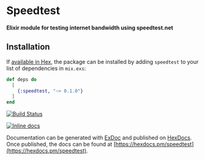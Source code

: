 # Speedtest

**Elixir module for testing internet bandwidth using speedtest.net**

## Installation

If [available in Hex](https://hex.pm/docs/publish), the package can be installed
by adding `speedtest` to your list of dependencies in `mix.exs`:

```elixir
def deps do
  [
    {:speedtest, "~> 0.1.0"}
  ]
end
```

[![Build Status](https://travis-ci.org/mithereal/speedtest.svg?branch=master)](https://travis-ci.org/mithereal/speedtest)

[![Inline docs](http://inch-ci.org/github/mithereal/speedtest.svg)](http://inch-ci.org/github/mithereal/speedtest)

Documentation can be generated with [ExDoc](https://github.com/elixir-lang/ex_doc)
and published on [HexDocs](https://hexdocs.pm). Once published, the docs can
be found at [https://hexdocs.pm/speedtest](https://hexdocs.pm/speedtest).

